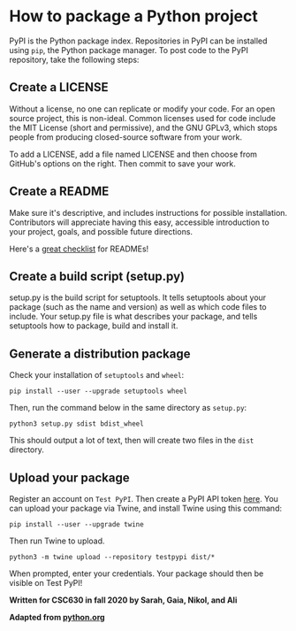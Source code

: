 # How to package a Python project

PyPI is the Python package index. Repositories in PyPI can be installed using `pip`, the Python package manager. To post code to the PyPI repository, take the following steps:

## Create a LICENSE
Without a license, no one can replicate or modify your code.  For an open source project, this is non-ideal.  Common licenses used for code include the MIT License (short and permissive), and the GNU GPLv3, which stops people from producing closed-source software from your work.

To add a LICENSE, add a file named LICENSE and then choose from GitHub's options on the right.  Then commit to save your work.

## Create a README
Make sure it's descriptive, and includes instructions for possible installation. Contributors will appreciate having this easy, accessible introduction to your project, goals, and possible future directions. 

Here's a [great checklist](https://github.com/ddbeck/readme-checklist/blob/main/checklist.md) for READMEs! 
## Create a build script (setup.py)

setup.py is the build script for setuptools. It tells setuptools about your package (such as the name and version) as well as which code files to include. Your setup.py file is what describes your package, and tells setuptools how to package, build and install it.

## Generate a distribution package
Check your installation of `setuptools` and `wheel`:

    pip install --user --upgrade setuptools wheel

Then, run the command below in the same directory as `setup.py`:

    python3 setup.py sdist bdist_wheel
    
This should output a lot of text, then will create two files in the `dist` directory. 

## Upload your package

Register an account on `Test PyPI`. Then create a PyPI API token [here](https://test.pypi.org/account/login/?next=%2Fmanage%2Faccount%2F#api-tokens). You can upload your package via Twine, and install Twine using this command:

    pip install --user --upgrade twine
    
Then run Twine to upload.
    
    python3 -m twine upload --repository testpypi dist/*

When prompted, enter your credentials. Your package should then be visible on Test PyPI!

**Written for CSC630 in fall 2020 by Sarah, Gaia, Nikol, and Ali**

**Adapted from [python.org](https://packaging.python.org/tutorials/packaging-projects/)**
